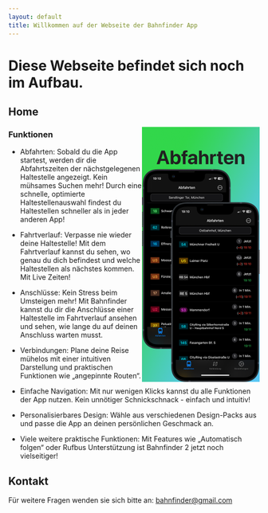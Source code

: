 ```yaml
---
layout: default
title: Willkommen auf der Webseite der Bahnfinder App
---
```


<!--# [Changelog](./changelog.md)   [Kontakt](./contact.html)-->

# Diese Webseite befindet sich noch im Aufbau.

## Home

<img src="./resources/appstoreImageA.png" alt="hi" class="inline" align="right" height="512" />

### Funktionen

* Abfahrten: Sobald du die App startest, werden dir die Abfahrtszeiten der nächstgelegenen Haltestelle angezeigt. Kein mühsames Suchen mehr! Durch eine schnelle, optimierte Haltestellenauswahl findest du Haltestellen schneller als in jeder anderen App!

* Fahrtverlauf: Verpasse nie wieder deine Haltestelle! Mit dem Fahrtverlauf kannst du sehen, wo genau du dich befindest und welche Haltestellen als nächstes kommen. Mit Live Zeiten!

* Anschlüsse: Kein Stress beim Umsteigen mehr! Mit Bahnfinder kannst du dir die Anschlüsse einer Haltestelle im Fahrtverlauf ansehen und sehen, wie lange du auf deinen Anschluss warten musst.

* Verbindungen: Plane deine Reise mühelos mit einer intuitiven Darstellung und praktischen Funktionen wie „angepinnte Routen“.

* Einfache Navigation: Mit nur wenigen Klicks kannst du alle Funktionen der App nutzen. Kein unnötiger Schnickschnack - einfach und intuitiv!

* Personalisierbares Design: Wähle aus verschiedenen Design-Packs aus und passe die App an deinen persönlichen Geschmack an.

* Viele weitere praktische Funktionen: Mit Features wie „Automatisch folgen“ oder Rufbus Unterstützung ist Bahnfinder 2 jetzt noch vielseitiger!




## Kontakt

Für weitere Fragen wenden sie sich bitte an: <bahnfinder@gmail.com>
